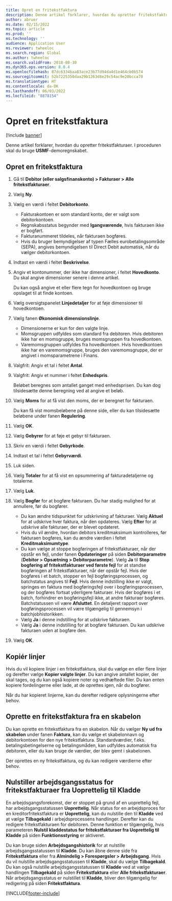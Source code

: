 ```yaml
---
title: Opret en fritekstfaktura
description: Denne artikel forklarer, hvordan du opretter fritekstfakturaer.
author: abruer
ms.date: 02/15/2022
ms.topic: article
ms.prod: ''
ms.technology: ''
audience: Application User
ms.reviewer: twheeloc
ms.search.region: Global
ms.author: twheeloc
ms.search.validFrom: 2018-08-30
ms.dyn365.ops.version: 8.0.4
ms.openlocfilehash: 87dc6334baa83ace23b77d94da4d1e464cb0b574
ms.sourcegitcommit: 52b7225350daa29b1263d8e29c54ac9e20bcca70
ms.translationtype: HT
ms.contentlocale: da-DK
ms.lasthandoff: 06/03/2022
ms.locfileid: "8878154"
---
```

# <a name="create-a-free-text-invoice"></a>Opret en fritekstfaktura

[!include [banner](../includes/banner.md)]

Denne artikel forklarer, hvordan du opretter fritekstfakturaer. I proceduren skal du bruge **USMF**-demoregnskabet.

## <a name="create-a-free-text-invoice"></a>Opret en fritekstfaktura

1. Gå til **Debitor (eller salgsfinanskonto) \> Fakturaer \> Alle fritekstfakturaer**.
2. Vælg **Ny**.
3. Vælg en værdi i feltet **Debitorkonto**.

    * Fakturakontoen er som standard konto, der er valgt som debitorkontoen.
    * Regnskabsstatus begynder med **Igangværende**, hvis fakturaen ikke er bogført.
    * Fakturanummeret tildeles, når fakturaen bogføres.
    * Hvis du bruger bemyndigelser af typen Fælles eurobetalingsområde (SEPA), angives bemyndigelsen til Direct Debit automatisk, når du vælger debitorkontoen.

4. Indtast en værdi i feltet **Beskrivelse**.
5. Angiv et kontonummer, der ikke har dimensioner, i feltet **Hovedkonto**. Du skal angive dimensioner senere i denne artikel.

    Du kan også angive et eller flere tegn for hovedkontoen og bruge opslaget til at finde kontoen.

6. Vælg oversigtspanelet **Linjedetaljer** for at føje dimensioner til hovedkontoen.
7. Vælg fanen **Økonomisk dimensionslinje**.

    * Dimensionerne er kun for den valgte linje.
    * Momsgruppen udfyldes som standard fra debitoren. Hvis debitoren ikke har en momsgruppe, bruges momsgruppen fra hovedkontoen.
    * Varemomsgruppen udfyldes fra hovedkontoen. Hvis hovedkontoen ikke har en varemomsgruppe, bruges den varemomsgruppe, der er angivet i momsparametrene i Finans.

8. Valgfrit: Angiv et tal i feltet **Antal**.
9. Valgfrit: Angiv et nummer i feltet **Enhedspris**.

    Beløbet beregnes som antallet ganget med enhedsprisen. Du kan dog tilsidesætte denne beregning ved at angive et beløb.

10. Vælg **Moms** for at få vist den moms, der er beregnet for fakturaen.

    Du kan få vist momsbeløbene på denne side, eller du kan tilsidesætte beløbene under fanen **Regulering**.

11. Vælg **OK**.
12. Vælg **Gebyrer** for at føje et gebyr til fakturaen.
13. Skriv en værdi i feltet **Gebyrkode**.
14. Indtast et tal i feltet **Gebyrværdi**.
15. Luk siden.
16. Vælg **Totaler** for at få vist en opsummering af fakturadetaljerne og totalerne.
17. Vælg **Luk**.
18. Vælg **Bogfør** for at bogføre fakturaen. Du har stadig mulighed for at annullere, før du bogfører.

    * Du kan ændre tidspunktet for udskrivning af fakturaer. Vælg **Aktuel** for at udskrive hver faktura, når den opdateres. Vælg **Efter** for at udskrive alle fakturaer, der er blevet opdateret.
    * Hvis du vil ændre, hvordan debitors kreditmaksimum kontrolleres, før fakturaen bogføres, kan du ændre værdien i feltet **Kreditmaksimumtype**.
    * Du kan vælge at stoppe bogføringen af fritekstfakturaer, når der opstår en fejl, under fanen **Opdateringer** på siden **Debitorparametre** (**Debitor > Opsætning > Debitorparametre**). Vælg **Ja** til **Stop bogføring af fritekstfakturaer ved første fejl** for at standse bogføringen af fritekstfakturaer, når der opstår fejl. Hvis der bogføres i et batch, stopper en fejl bogføringsprocessen, og batchstatus angives til **Fejl**. Hvis denne indstilling ikke er valgt, springes en faktura med bogføringsfejl over i bogføringsprocessen, og der bogføres fortsat yderligere fakturaer. Hvis der bogføres i et batch, forhindrer en bogføringsfejl ikke, at andre fakturaer bogføres. Batchstatussen vil være **Afsluttet**. En detaljeret rapport over bogføringsprocessen vil være tilgængelig til gennemsyn i batchjobhistorikken.
    * Vælg **Ja** i denne indstilling for at udskrive fakturaen.
    * Vælg **Ja** i denne indstilling for at bogføre fakturaen. Du kan udskrive fakturaen uden at bogføre den.

19. Vælg **OK**.

## <a name="copy-lines"></a>Kopiér linjer
Hvis du vil kopiere linjer i en fritekstfaktura, skal du vælge en eller flere linjer og derefter vælge **Kopier valgte linjer**. Du kan angive antallet kopier, der skal tages, og du kan også kopiere noter og vedhæftede filer. Du kan enten kopiere fordelingerne eller lade, at de oprettes igen, når du bogfører.

Når du har kopieret linjerne, kan du derefter redigere oplysningerne efter behov.

## <a name="create-a-free-text-invoice-from-a-template"></a>Oprette en fritekstfaktura fra en skabelon
Du kan oprette en fritekstfaktura fra en skabelon. Når du vælger **Ny ud fra skabelon** under fanen **Faktura**, kan du vælge et skabelonnavn og debitorkontoen for den nye fritekstfaktura. Standardværdier, f.eks. betalingsbetingelserne og betalingsmåden, kan udfyldes automatisk fra debitoren, eller du kan bruge de værdier, der blev gemt i skabelonen.

Der oprettes en ny fritekstfaktura, og du kan redigere værdierne efter behov.

## <a name="resetting-the-workflow-status-for-free-text-invoices-from-unrecoverable-to-draft"></a>Nulstiller arbejdsgangsstatus for fritekstfakturaer fra Uoprettelig til Kladde
En arbejdsgangsforekomst, der er stoppet på grund af en uoprettelig fejl, har arbejdsgangsstatussen **Uoprettelig**. Når status for en arbejdsproces for en kreditorfritekstfaktura er **Uoprettelig**, kan du nulstille den til **Kladde** ved at vælge **Tilbagekald** i arbejdsprocessens handlinger. Derefter kan du redigere fritekstfakturaen for debitoren. Denne funktion er tilgængelig, hvis parameteren **Nulstil kladdestatus for fritekstfakturaer fra Uoprettelig til Kladde** på siden **Funktionsstyring** er aktiveret.

Du kan bruge siden **Arbejdsgangshistorik** for at nulstille arbejdsgangsstatussen til **Kladde**. Du kan åbne denne side fra **Fritekstfaktura** eller fra **Almindelig > Forespørgsler > Arbejdsgang**. Hvis du vil nulstille arbejdsgangsstatussen til **Kladde**, skal du vælge **Tilbagekald**. Du kan også nulstille arbejdsgangsstatussen til **Kladde** ved at vælge handlingen **Tilbagekald** på siden **Fritekstfaktura** eller **Alle fritekstfakturaer**. Når arbejdsgangsstatus er nulstillet til **Kladde**, bliver den tilgængelig for redigering på siden **Fritekstfaktura**.



[!INCLUDE[footer-include](../../includes/footer-banner.md)]

